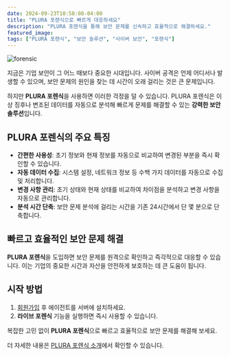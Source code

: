 ```yaml
---
date: 2024-09-23T10:58:08-04:00
title: "PLURA 포렌식으로 빠르게 대응하세요"
description: "PLURA 포렌식을 통해 보안 문제를 신속하고 효율적으로 해결하세요."
featured_image: 
tags: ["PLURA 포렌식", "보안 솔루션", "사이버 보안", "포렌식"]
---
```


![forensic](https://github.com/user-attachments/assets/45d495de-4fef-4be8-90eb-7bdd8235b59f)

지금은 기업 보안이 그 어느 때보다 중요한 시대입니다. 사이버 공격은 언제 어디서나 발생할 수 있으며, 보안 문제의 원인을 찾는 데 시간이 오래 걸리는 것은 큰 문제입니다.

하지만 **PLURA 포렌식**을 사용하면 이러한 걱정을 덜 수 있습니다. PLURA 포렌식은 이상 징후나 변조된 데이터를 자동으로 분석해 빠르게 문제를 해결할 수 있는 **강력한 보안 솔루션**입니다.

## PLURA 포렌식의 주요 특징

- **간편한 사용성**: 초기 정보와 현재 정보를 자동으로 비교하여 변경된 부분을 즉시 확인할 수 있습니다.
- **자동 데이터 수집**: 시스템 설정, 네트워크 정보 등 수백 가지 데이터를 자동으로 수집 및 처리합니다.
- **변경 사항 관리**: 초기 상태와 현재 상태를 비교하여 차이점을 분석하고 변경 사항을 자동으로 관리합니다.
- **분석 시간 단축**: 보안 문제 분석에 걸리는 시간을 기존 24시간에서 단 몇 분으로 단축합니다.

## 빠르고 효율적인 보안 문제 해결

**PLURA 포렌식**을 도입하면 보안 문제를 원격으로 확인하고 즉각적으로 대응할 수 있습니다. 이는 기업의 중요한 시간과 자산을 안전하게 보호하는 데 큰 도움이 됩니다.

## 시작 방법

1. [회원가입](https://www.plura.io/signup) 후 에이전트를 서버에 설치하세요.
2. **라이브 포렌식** 기능을 실행하면 즉시 사용할 수 있습니다.

복잡한 고민 없이 **PLURA 포렌식**으로 빠르고 효율적으로 보안 문제를 해결해 보세요. 

더 자세한 내용은 [PLURA 포렌식 소개](https://purplecow.plura.io/web/welcome/forensic.html)에서 확인할 수 있습니다.

